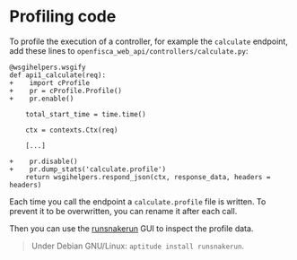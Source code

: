 # Profiling code

To profile the execution of a controller, for example the `calculate` endpoint, add these lines to
`openfisca_web_api/controllers/calculate.py`:

```
@wsgihelpers.wsgify
def api1_calculate(req):
+    import cProfile
+    pr = cProfile.Profile()
+    pr.enable()

    total_start_time = time.time()

    ctx = contexts.Ctx(req)

    [...]

+    pr.disable()
+    pr.dump_stats('calculate.profile')
    return wsgihelpers.respond_json(ctx, response_data, headers = headers)
```

Each time you call the endpoint a `calculate.profile` file is written.
To prevent it to be overwritten, you can rename it after each call.

Then you can use the [runsnakerun](http://www.vrplumber.com/programming/runsnakerun/) GUI to inspect the profile data.

> Under Debian GNU/Linux: `aptitude install runsnakerun`.
